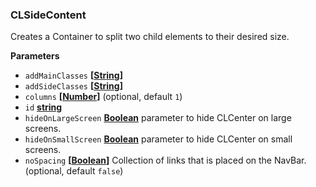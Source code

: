 ### CLSideContent

Creates a Container to split two child elements to their desired size.

**Parameters**

-   `addMainClasses` **\[[String](https://developer.mozilla.org/en-US/docs/Web/JavaScript/Reference/Global_Objects/String)]**
-   `addSideClasses` **\[[String](https://developer.mozilla.org/en-US/docs/Web/JavaScript/Reference/Global_Objects/String)]**
-   `columns` **\[[Number](https://developer.mozilla.org/en-US/docs/Web/JavaScript/Reference/Global_Objects/Number)]**  (optional, default `1`)
-   `id` **[string](https://developer.mozilla.org/en-US/docs/Web/JavaScript/Reference/Global_Objects/String)**
-   `hideOnLargeScreen` **[Boolean](https://developer.mozilla.org/en-US/docs/Web/JavaScript/Reference/Global_Objects/Boolean)** parameter to hide CLCenter on large screens.
-   `hideOnSmallScreen` **[Boolean](https://developer.mozilla.org/en-US/docs/Web/JavaScript/Reference/Global_Objects/Boolean)** parameter to hide CLCenter on small screens.
-   `noSpacing` **\[[Boolean](https://developer.mozilla.org/en-US/docs/Web/JavaScript/Reference/Global_Objects/Boolean)]** Collection of links that is placed on the NavBar. (optional, default `false`)
